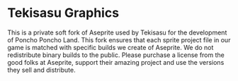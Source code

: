 # Tekisasu Graphics

This is a private soft fork of Aseprite used by Tekisasu for the development of Poncho Poncho Land.  This fork ensures that each sprite project file in our game is matched with specific builds we create of Aseprite.  We do not redistribute binary builds to the public.  Please purchase a license from the good folks at Aseprite, support their amazing project and use the versions they sell and distribute.

